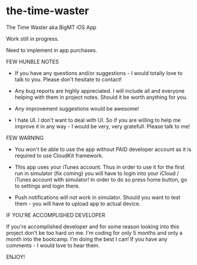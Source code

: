# the-time-waster
The Time Waster aka BigMT iOS App


Work still in progress.

Need to implement in app purchases.



FEW HUNBLE NOTES

- If you have any questions and/or suggestions - I would totally love to talk to you. Please don't hesitate to contact!

- Any bug reports are highly appreciated. I will include all and everyone helping with them in project notes. Should it be worth anything for you.

- Any improvement suggestions would be awesome!

- I hate UI. I don't want to deal with UI. So if you are willing to help me improve it in any way - I would be very, very gratefull. Please talk to me!



FEW WARNING

- You won't be able to use the app without PAID developer account as it is required to use CloudKit framework.

- This app uses your iTunes account. Thus in order to use it for the first run in simulator (fix coming) you will have to
login into your iCloud / iTunes account with simulator! In order to do so press home button, go to settings and login there.

- Push notifications will not work in simulator. Should you want to test them - you will have to upload app to actual device.


IF YOU'RE ACCOMPLISHED DEVELOPER

If you're accomplished developer and for some reason looking into this project don't be too hard on me. I'm coding for only 5 months and only a month into the bootcamp. I'm doing the best I can! If you have any comments - I would love to hear them.



ENJOY!
